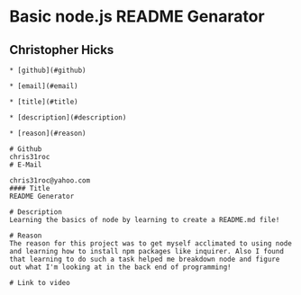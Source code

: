 # Basic node.js README Genarator


## Christopher Hicks
    
    * [github](#github)
    
    * [email](#email)
    
    * [title](#title)
    
    * [description](#description)
    
    * [reason](#reason)
    
    # Github
    chris31roc
    # E-Mail
    
    chris31roc@yahoo.com
    #### Title
    README Generator
    
    # Description
    Learning the basics of node by learning to create a README.md file!
    
    # Reason
    The reason for this project was to get myself acclimated to using node and learning how to install npm packages like inquirer. Also I found that learning to do such a task helped me breakdown node and figure out what I'm looking at in the back end of programming!
    
    # Link to video
    
